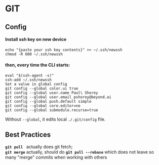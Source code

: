 # GIT     
     
## Config     
#### Install ssh key on new device     
```     
echo "{paste your ssh key contents}" >> ~/.ssh/newssh     
chmod -R 600 ~/.ssh/newssh     
```     
     
#### then, every time the CLI starts:     
```     
eval "$(ssh-agent -s)"     
ssh-add ~/.ssh/newssh     
Set a value in global config     
git config --global color.ui true     
git config --global user.name Paul\ Shorey     
git config --global user.email pshorey@beyond.ai     
git config --global push.default simple     
git config --global core.editor=ne     
git config --global submodule.recurse=true     
```     
Without `--global`, it edits local `./.git/config` file.     
     
     
## Best Practices     
**`git pull `** actually does git fetch;     
**`git merge`** actually, should do **`git pull --rebase`** which does not leave so many "merge" commits when working with others     
     
​